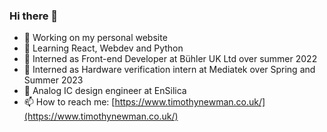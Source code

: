 ### Hi there 👋

- 🔭 Working on my personal website
- 🌱 Learning React, Webdev and Python
- 👯 Interned as Front-end Developer at Bühler UK Ltd over summer 2022
- 👯 Interned as Hardware verification intern at Mediatek over Spring and Summer 2023
- 👯 Analog IC design engineer at EnSilica
- 📫 How to reach me: [https://www.timothynewman.co.uk/](https://www.timothynewman.co.uk/)

<!--
**TimothyJNewman/TimothyJNewman** is a ✨ _special_ ✨ repository because its `README.md` (this file) appears on your GitHub profile.

Here are some ideas to get you started:

- 🔭 I’m currently working on ...
- 🌱 I’m currently learning ...
- 👯 I’m looking to collaborate on ...
- 🤔 I’m looking for help with ...
- 💬 Ask me about ...
- 📫 How to reach me: ...
- 😄 Pronouns: ...
- ⚡ Fun fact: ...
-->
